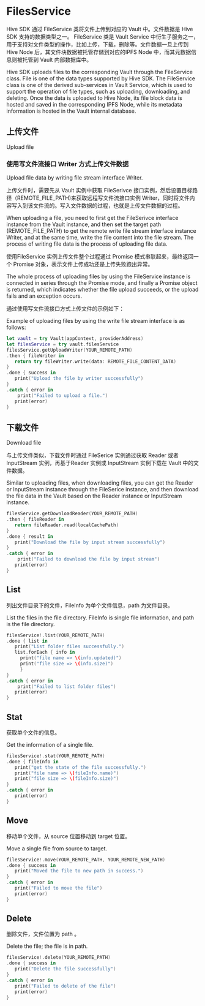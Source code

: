 # FilesService

Hive SDK 通过 FileService 类将文件上传到对应的 Vault 中。文件数据是 Hive SDK 支持的数据类型之一。 FileService 类是 Vault Service 中衍生子服务之一，用于支持对文件类型的操作，比如上传，下载，删除等。文件数据一旦上传到 Hive Node 后，其文件块数据被托管存储到对应的IPFS Node 中，而其元数据信息则被托管到 Vault 内部数据库中。

Hive SDK uploads files to the corresponding Vault through the FileService class. File is one of the data types supported by Hive SDK. The FileService class is one of the derived sub-services in Vault Service, which is used to support the operation of file types, such as uploading, downloading, and deleting. Once the data is uploaded to Hive Node, its file block data is hosted and saved in the corresponding IPFS Node, while its metadata information is hosted in the Vault internal database.

## 上传文件

Upload file

### 使用写文件流接口 Writer 方式上传文件数据

Upload file data by writing file stream interface Writer.

上传文件时，需要先从 Vault 实例中获取 FileSerivce 接口实例，然后设置目标路径（REMOTE\_FILE\_PATH)来获取远程写文件流接口实例 Writer，同时将文件内容写入到该文件流的。写入文件数据的过程，也就是上传文件数据的过程。

When uploading a file, you need to first get the FileSerivce interface instance from the Vault instance, and then set the target path (REMOTE\_FILE\_PATH) to get the remote write file stream interface instance Writer, and at the same time, write the file content into the file stream. The process of writing file data is the process of uploading file data.

使用FileService 实例上传文件整个过程通过 Promise 模式串联起来，最终返回一个 Promise 对象，表示文件上传成功还是上传失败跑出异常。

The whole process of uploading files by using the FileService instance is connected in series through the Promise mode, and finally a Promise object is returned, which indicates whether the file upload succeeds, or the upload fails and an exception occurs.

通过使用写文件流接口方式上传文件的示例如下：

Example of uploading files by using the write file stream interface is as follows:

```swift
let vault = try Vault(appContext, providerAddress)
let filesService = try vault.filesService
filesService.getUploadWriter(YOUR_REMOTE_PATH)
.then { fileWriter in
   return try fileWriter.write(data: REMOTE_FILE_CONTENT_DATA)
}
.done { success in
   print("Upload the file by writer successfully")
}
.catch { error in
	print("Failed to upload a file.")
   print(error)
}
```

## 下载文件

Download file

与上传文件类似，下载文件时通过 FileSerice 实例通过获取 Reader 或者 InputStream 实例，再基于Reader 实例或 InputStream 实例下载在 Vault 中的文件数据。

Similar to uploading files, when downloading files, you can get the Reader or InputStream instance through the FileSerice instance, and then download the file data in the Vault based on the Reader instance or InputStream instance.

```swift
filesService.getDownloadReader(YOUR_REMOTE_PATH)
.then { fileReader in
   return fileReader.read(localCachePath)
}
.done { result in
   print("Download the file by input stream successfully")
}
.catch { error in
	print("Failed to download the file by input stream")
   print(error)
}
```

## List

列出文件目录下的文件，FileInfo 为单个文件信息，path 为文件目录。

List the files in the file directory. FileInfo is single file information, and path is the file directory.

```swift
filesService!.list(YOUR_REMOTE_PATH)
.done { list in
   print("List folder files successfully.")
   list.forEach { info in
     print("file name => \(info.updated)")
     print("file size => \(info.size)")
     }
}
.catch { error in
	print("Failed to list folder files")
   print(error)
}
```

## Stat

获取单个文件的信息。

Get the information of a single file.

```swift
filesService!.stat(YOUR_REMOTE_PATH)
.done { fileInfo in
   print("get the state of the file successfully.")
   print("file name => \(fileInfo.name)")
   print("file size => \(fileInfo.size)")
}
.catch { error in
   print(error)
}
```

## Move

移动单个文件，从 source 位置移动到 target 位置。

Move a single file from source to target.

```swift
filesService!.move(YOUR_REMOTE_PATH, YOUR_REMOTE_NEW_PATH)
.done { success in
   print("Moved the file to new path in success.")
}
.catch { error in
   print("Failed to move the file")
   print(error)
}
```

## Delete

删除文件，文件位置为 path 。

Delete the file; the file is in path.

```swift
filesService!.delete(YOUR_REMOTE_PATH)
.done { success in
   print("Delete the file successfully")
}
.catch { error in
   print("Failed to delete of the file")
   print(error)
}
```
